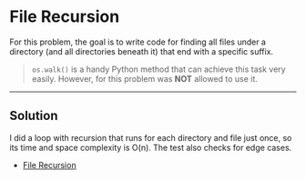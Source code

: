 # File Recursion

For this problem, the goal is to write code for finding all files under a directory (and all directories beneath it) 
that end with a specific suffix.

> `os.walk()` is a handy Python method that can achieve this task very easily. However, for this problem was **NOT** 
allowed to use it.

---

## Solution

I did a loop with recursion that runs for each directory  and file just once, 
so its time and space complexity is O(n). The test also checks for edge cases.

- [File Recursion](#Problem_2_File_Recursion/Proj-File-Recursion.py)
